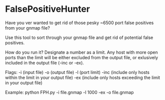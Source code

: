 # FalsePositiveHunter
Have you ver wanted to get rid of those pesky ~6500  port false positives from your gnmap file?

Use this tool to sort through your gnmap file and get rid of potential false positives.

How do you run it?
Designate a number as a limit. Any host with more open ports than the limit will be either excluded from the output file, or exlusively included in the output file (-inc or -ex).

Flags:
-i (input file)
-o (output file)
-l (port limit)
-inc (include only hosts within the limit in your output file)
-ex (include only hosts exceeding the limit in your output file)

Example:
python FPH.py -i file.gnmap -l 1000 -ex -o file.gnmap
